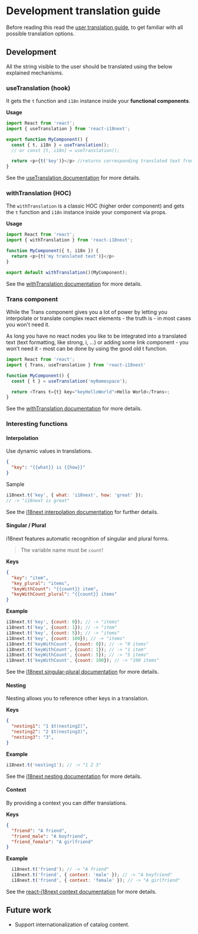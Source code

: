 # Development translation guide

Before reading this read the [user translation guide](../customizing/translation-guide.md), to get familiar with all possible translation options.

## Development

All the string visible to the user should be translated using the below explained mechanisms.

### useTranslation (hook)

It gets the `t` function and `i18n` instance inside your **functional components**.

**Usage**

```js
import React from 'react';
import { useTranslation } from 'react-i18next';

export function MyComponent() {
  const { t, i18n } = useTranslation();
  // or const [t, i18n] = useTranslation();

  return <p>{t('key')}</p> //returns corresponding translated text from translation files
}
```

See the [useTranslation documentation](https://react.i18next.com/latest/usetranslation-hook#what-it-does) for more details.

### withTranslation (HOC)

The `withTranslation` is a classic HOC (higher order component) and gets the `t` function and `i18n` instance inside your component via props.

**Usage**

```js
import React from 'react';
import { withTranslation } from 'react-i18next';

function MyComponent({ t, i18n }) {
  return <p>{t('my translated text')}</p>
}

export default withTranslation()(MyComponent);
```

See the [withTranslation documentation](https://react.i18next.com/latest/withtranslation-hoc#what-it-does) for more details.


### Trans component

While the Trans component gives you a lot of power by letting you interpolate or translate complex react elements - the truth is - in most cases you won't need it.

As long you have no react nodes you like to be integrated into a translated text (text formatting, like strong, i, ...) or adding some link component - you won't need it - most can be done by using the good old t function.

```js
import React from 'react';
import { Trans, useTranslation } from 'react-i18next'

function MyComponent() {
  const { t } = useTranslation('myNamespace');

  return <Trans t={t} key="keyHelloWorld">Hello World</Trans>;
}

```

See the [withTranslation documentation](https://react.i18next.com/latest/trans-component) for more details.


### Interesting functions

#### Interpolation

Use dynamic values in translations.
```json
{
  "key": "{{what}} is {{how}}"
}
```
Sample
```js
i18next.t('key', { what: 'i18next', how: 'great' });
// -> "i18next is great"
```
See the [i18next interpolation documentation](https://www.i18next.com/translation-function/interpolation#basic) for further details.

#### Singular / Plural

i18next features automatic recognition of singular and plural forms.
> The variable name must be `count`!

**Keys**

```json
{
  "key": "item",
  "key_plural": "items",
  "keyWithCount": "{{count}} item",
  "keyWithCount_plural": "{{count}} items"
}
```

**Example**

```js
i18next.t('key', {count: 0}); // -> "items"
i18next.t('key', {count: 1}); // -> "item"
i18next.t('key', {count: 5}); // -> "items"
i18next.t('key', {count: 100}); // -> "items"
i18next.t('keyWithCount', {count: 0}); // -> "0 items"
i18next.t('keyWithCount', {count: 1}); // -> "1 item"
i18next.t('keyWithCount', {count: 5}); // -> "5 items"
i18next.t('keyWithCount', {count: 100}); // -> "100 items"
```

See the [i18next singular-plural documentation](https://www.i18next.com/translation-function/plurals#singular-plural) for more details.

#### Nesting

Nesting allows you to reference other keys in a translation.

**Keys**

```json
{
  "nesting1": "1 $t(nesting2)",
  "nesting2": "2 $t(nesting3)",
  "nesting3": "3",
}
```

**Example**

```js
i18next.t('nesting1'); // -> "1 2 3"
```

See the [i18next nesting documentation](https://www.i18next.com/translation-function/nesting#basic) for more details.

#### Context

By providing a context you can differ translations.

**Keys**

```json
{
  "friend": "A friend",
  "friend_male": "A boyfriend",
  "friend_female": "A girlfriend"
}
```

**Example**

```js
  i18next.t('friend'); // -> "A friend"
  i18next.t('friend', { context: 'male' }); // -> "A boyfriend"
  i18next.t('friend', { context: 'female' }); // -> "A girlfriend"
```
See the [react-i18next context documentation](https://www.i18next.com/translation-function/context) for more details.


## Future work

* Support internationalization of catalog content.